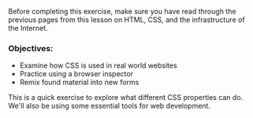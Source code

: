 Before completing this exercise, make sure you have read through the previous pages from this lesson on HTML, CSS, and the infrastructure of the Internet.

### Objectives:

* Examine how CSS is used in real world websites
* Practice using a browser inspector 
* Remix found material into new forms

This is a quick exercise to explore what different CSS properties can do. We'll also be using some essential tools for web development.

